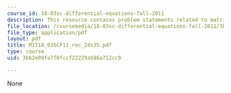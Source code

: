 ```yaml
---
course_id: 18-03sc-differential-equations-fall-2011
description: This resource contains problem statements related to matrix exponentials.
file_location: /coursemedia/18-03sc-differential-equations-fall-2011/3b62e09fa7f0fccf22229a586a712cc9_MIT18_03SCF11_rec_24s35.pdf
file_type: application/pdf
layout: pdf
title: MIT18_03SCF11_rec_24s35.pdf
type: course
uid: 3b62e09fa7f0fccf22229a586a712cc9

---
```

None